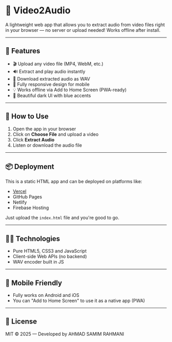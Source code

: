 # 🎵 Video2Audio

A lightweight web app that allows you to extract audio from video files right in your browser — no server or upload needed! Works offline after install.

---

## 🚀 Features

- 🎬 Upload any video file (MP4, WebM, etc.)
- 🔊 Extract and play audio instantly
- 💾 Download extracted audio as WAV
- 📱 Fully responsive design for mobile
- 💡 Works offline via Add to Home Screen (PWA-ready)
- 🎨 Beautiful dark UI with blue accents

---

## 📱 How to Use

1. Open the app in your browser
2. Click on **Choose File** and upload a video
3. Click **Extract Audio**
4. Listen or download the audio file

---

## 📦 Deployment

This is a static HTML app and can be deployed on platforms like:

- [Vercel](https://vercel.com)
- GitHub Pages
- Netlify
- Firebase Hosting

Just upload the `index.html` file and you're good to go.

---

## 🧑‍💻 Technologies

- Pure HTML5, CSS3 and JavaScript
- Client-side Web APIs (no backend)
- WAV encoder built in JS

---

## 📲 Mobile Friendly

- Fully works on Android and iOS
- You can "Add to Home Screen" to use it as a native app (PWA)

---

## 📄 License

MIT © 2025 — Developed by AHMAD SAMIM RAHMANI
